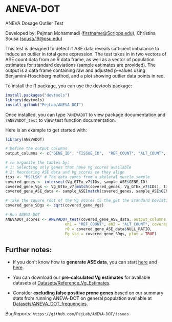 # ANEVA-DOT
ANEVA Dosage Outlier Test

Developed by: Pejman Mohammadi (firstname@Scripps.edu), Christina Sousa (sousa.19@osu.edu)

This test is designed to detect if ASE data reveals sufficient imbalance to induce an outlier in total gene expression. The test takes in in two vectors of ASE count data from an R data frame, as well as a vector of population estimates for standard deviations (sample estimates are provided). The output is a data frame containing raw and adjusted p-values using Benjamini-Hoschberg method, and a plot showing outlier data points in red.

To install the R package, you can use the devtools package:

```r
install.packages("devtools") 
library(devtools)
install_github("PejLab/ANEVA-DOT")
```

Once installed, you can type `?ANEVADOT` to view package documentation and `?ANEVADOT_test` to view test function documentation.

Here is an example to get started with:

```r
library(ANEVADOT)

# Define the output columns
output_columns <- c("GENE_ID", "TISSUE_ID",  "REF_COUNT", "ALT_COUNT", "TOTAL_COUNT", "NULL_RATIO")

# re organize the tables by:
# 1: Selecting only genes that have Vg scores available
# 2: Reordering ASE data and Vg scores so they align
tiss <- "MSCLSK" # The data comes from a skeletal muscle sample
covered_genes <- intersect(Vg_GTEx_v7$IDs, sample_ASE$GENE_ID)
covered_gene_Vgs <- Vg_GTEx_v7[match(covered_genes, Vg_GTEx_v7$IDs), tiss] 
covered_gene_ASE_data <- sample_ASE[match(covered_genes, sample_ASE$GENE_ID),]

# Take the square root of the Vg scores to the get the Standard Deviation (SDg)
covered_gene_SDgs <- sqrt(covered_gene_Vgs) 

# Run ANEVA-DOT
ANEVADOT_scores <- ANEVADOT_test(covered_gene_ASE_data, output_columns = output_columns, 
                          eh1 = "REF_COUNT", eh2 = "ALT_COUNT", coverage = 10, 
                          r0 = covered_gene_ASE_data$NULL_RATIO,
                          Eg_std = covered_gene_SDgs, plot = TRUE)
```

## Further notes:
- If you don't know how to **generate ASE data**, you can start [here](https://stephanecastel.wordpress.com/2017/02/15/how-to-generate-ase-data-with-phaser/) and [here](https://genomebiology.biomedcentral.com/articles/10.1186/s13059-015-0762-6).

- You can download our **pre-calculated Vg estimates** for available datasets at [Datasets/Reference_Vg_Estimates](https://github.com/PejLab/Datasets/tree/master/Reference_Vg_Estimates).

- Consider **excluding false positive prone genes** based on our summary stats from running ANEVA-DOT on general population available at [Datasets/ANEVA_DOT_frequencies](https://github.com/PejLab/Datasets/tree/master/ANEVA_DOT_frequencies).


BugReports: `https://github.com/PejLab/ANEVA-DOT/issues`
